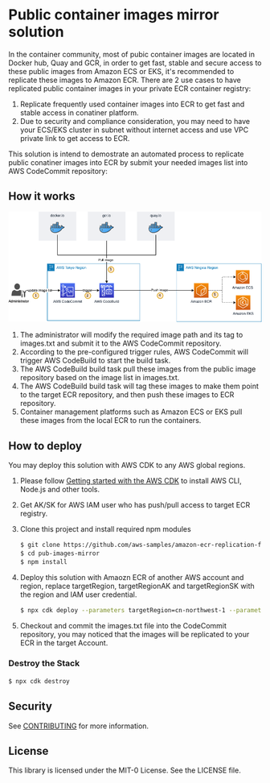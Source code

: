 # Public container images mirror solution

In the container community, most of pubic container images are located in Docker hub, Quay and GCR, in order to get fast, stable and secure access to these public images from Amazon ECS or EKS, it's recommended to replicate these images to Amazon ECR. There are 2 use cases to have replicated public container images in your private ECR container registry:
1. Replicate frequently used container images into ECR to get fast and stable access in conatiner platform.
2. Due to security and compliance consideration, you may need to have your ECS/EKS cluster in subnet without internet access and use VPC private link to get access to ECR.

This solution is intend to demostrate an automated process to replicate public conatiner images into ECR by submit your needed images list into AWS CodeCommit repository:

## How it works

![](./public-image-mirror.png)

1. The administrator will modify the required image path and its tag to images.txt and submit it to the AWS CodeCommit repository.
2. According to the pre-configured trigger rules, AWS CodeCommit will trigger AWS CodeBuild to start the build task.
3. The AWS CodeBuild build task pull these images from the public image repository based on the image list in images.txt.
4. The AWS CodeBuild build task will tag these images to make them point to the target ECR repository, and then push these images to ECR repository.
5. Container management platforms such as Amazon ECS or EKS pull these images from the local ECR to run the containers.


## How to deploy
You may deploy this solution with AWS CDK to any AWS global regions.

1. Please follow [Getting started with the AWS CDK](https://docs.aws.amazon.com/cdk/latest/guide/getting_started.html) to install AWS CLI, Node.js and other tools.

2. Get AK/SK for AWS IAM user who has push/pull access to target ECR registry.

3. Clone this project and install required npm modules

	```bash
	$ git clone https://github.com/aws-samples/amazon-ecr-replication-for-pub-container-images.git
	$ cd pub-images-mirror
	$ npm install
	```

4. Deploy this solution with Amaozn ECR of another AWS account and region, replace targetRegion, targetRegionAK and targetRegionSK with the region and IAM user credential.

	```bash
	$ npx cdk deploy --parameters targetRegion=cn-northwest-1 --parameters targetRegionAK=AKABCD12345 --parameters targetRegionSK=SK12345
	
	```

5. Checkout and commit the images.txt file into the CodeCommit repository, you may noticed that the images will be replicated to your ECR in the target Account.

### Destroy the Stack

```bash
$ npx cdk destroy
```

## Security

See [CONTRIBUTING](CONTRIBUTING.md#security-issue-notifications) for more information.

## License

This library is licensed under the MIT-0 License. See the LICENSE file.
